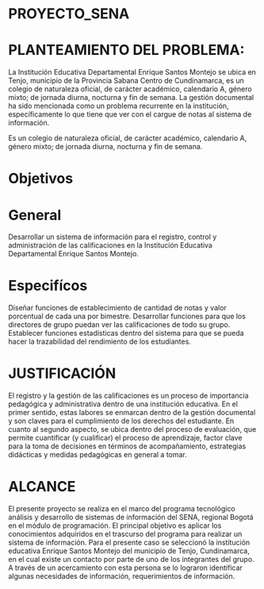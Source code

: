 # PROYECTO_SENA




# PLANTEAMIENTO DEL PROBLEMA:
La Institución Educativa Departamental Enrique Santos Montejo se ubica en Tenjo, municipio de la Provincia Sabana Centro de Cundinamarca, es un colegio de naturaleza oficial, de carácter académico,  calendario A, género mixto; de jornada diurna, nocturna y fin de semana.
La gestión documental ha sido mencionada como un problema recurrente en la institución, específicamente lo que tiene que ver con el cargue de notas al sistema de información.

Es un colegio de naturaleza oficial, de carácter académico,  calendario A, género mixto; de jornada diurna, nocturna y fin de semana.


# Objetivos

# General
Desarrollar un sistema de información para el registro, control y administración de las calificaciones en la Institución Educativa Departamental Enrique Santos Montejo.

# Especifícos
Diseñar  funciones de establecimiento de cantidad de notas y valor porcentual de cada una por bimestre.
Desarrollar funciones para que los directores de grupo puedan ver las calificaciones de todo su grupo.
Establecer funciones estadísticas dentro del sistema para que se pueda hacer la trazabilidad del rendimiento de los estudiantes. 



# JUSTIFICACIÓN 
El registro y la gestión de las calificaciones es un proceso de importancia pedagógica y administrativa dentro de una institución educativa. En el primer sentido, estas labores se enmarcan dentro de la gestión documental y son claves para el cumplimiento de los derechos del estudiante. 
En cuanto al segundo aspecto, se ubica dentro del proceso de evaluación, que permite cuantificar (y cualificar) el proceso de aprendizaje, factor clave para la toma de decisiones en términos de acompañamiento, estrategias didácticas y medidas pedagógicas en general a tomar. 

# ALCANCE
El presente proyecto se realiza en el marco del programa tecnológico análisis y desarrollo de sistemas de información del SENA, regional Bogotá en el módulo de programación. El principal objetivo es aplicar los conocimientos adquiridos en el trascurso del programa para realizar un sistema de información. Para el presente caso se seleccionó la institución educativa Enrique Santos Montejo del municipio de Tenjo, Cundinamarca, en el cual existe un contacto por parte de uno de los integrantes del grupo. A través de un acercamiento con esta persona se lo lograron identificar algunas necesidades de información, requerimientos de información.
